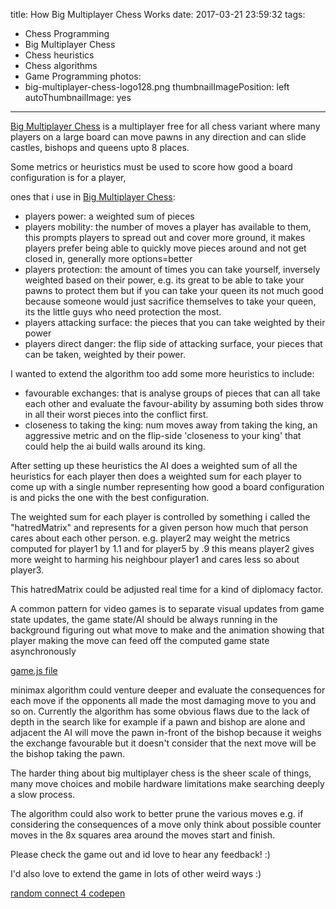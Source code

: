title: How Big Multiplayer Chess Works
date: 2017-03-21 23:59:32
tags:
- Chess Programming
- Big Multiplayer Chess
- Chess heuristics
- Chess algorithms
- Game Programming
photos:
- big-multiplayer-chess-logo128.png
thumbnailImagePosition: left
autoThumbnailImage: yes
---

[Big Multiplayer Chess](http://BigMultiplayerChess.com) is a multiplayer free for all chess variant where many players on a large board can move pawns in any direction and can slide castles, bishops and queens upto 8 places.

Some metrics or heuristics must be used to score how good a board configuration is for a player,
<!-- more -->

ones that i use in [Big Multiplayer Chess](http://BigMultiplayerChess.com):
* players power:  a weighted sum of pieces
* players mobility: the number of moves a player has available to them, this prompts players to spread out and cover more ground, it makes players prefer being able to quickly move pieces around and not get closed in, generally more options=better
* players protection: the amount of times you can take yourself, inversely weighted based on their power, e.g. its great to be able to take your pawns to protect them but if you can take your queen its not much good because someone would just sacrifice themselves to take your queen, its the little guys who need protection the most.
* players attacking surface: the pieces that you can take weighted by their power
* players direct danger: the flip side of attacking surface, your pieces that can be taken, weighted by their power.

I wanted to extend the algorithm too add some more heuristics to include:

* favourable exchanges: that is analyse groups of pieces that can all take each other and evaluate the favour-ability by assuming both sides throw in all their worst pieces into the conflict first.
* closeness to taking the king: num moves away from taking the king, an aggressive metric and on the flip-side 'closeness to your king' that could help the ai build walls around its king.



After setting up these heuristics the AI does a weighted sum of all the heuristics for each player then does a weighted sum for each player to come up with a single number representing how good a board configuration is and picks the one with the best configuration.

The weighted sum for each player is controlled by something i called the "hatredMatrix" and represents for a given person how much that person cares about each other person. e.g. player2 may weight the metrics computed for player1 by 1.1 and for player5 by .9 this means player2 gives more weight to harming his neighbour player1 and cares less so about player3. 

This hatredMatrix could be adjusted real time for a kind of diplomacy factor.

A common pattern for video games is to separate visual updates from game state updates, the game state/AI should be always running in the background figuring out what move to make and the animation showing that player making the move can feed off the computed game state asynchronously


[game.js file](https://github.com/lee101/mmochess/blob/master/static/js/game.js)

minimax algorithm could venture deeper and evaluate the consequences for each move if the opponents all made the most damaging move to you and so on. 
Currently the algorithm has some obvious flaws due to the lack of depth in the search like for example if a pawn and bishop are alone and adjacent the AI will move the pawn in-front of the bishop because it weighs the exchange favourable but it doesn't consider that the next move will be the bishop taking the pawn.


The harder thing about big multiplayer chess is the sheer scale of things, many move choices and mobile hardware limitations make searching deeply a slow process.

The algorithm could also work to better prune the various moves e.g. if considering the consequences of a move only think about possible counter moves in the 8x squares area around the moves start and finish.

Please check the game out and id love to hear any feedback! :)

I'd also love to extend the game in lots of other weird ways :)

[random connect 4 codepen](https://codepen.io/lonekorean/project/editor/ZGpqVX/)

<script async src="//pagead2.googlesyndication.com/pagead/js/adsbygoogle.js"></script>
<script>
  (adsbygoogle = window.adsbygoogle || []).push({
    google_ad_client: "ca-pub-5596537144732543",
    enable_page_level_ads: true
  });
</script>
